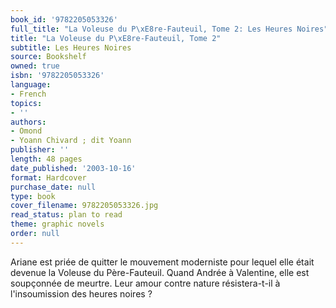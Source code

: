```yaml
---
book_id: '9782205053326'
full_title: "La Voleuse du P\xE8re-Fauteuil, Tome 2: Les Heures Noires"
title: "La Voleuse du P\xE8re-Fauteuil, Tome 2"
subtitle: Les Heures Noires
source: Bookshelf
owned: true
isbn: '9782205053326'
language:
- French
topics:
- ''
authors:
- Omond
- Yoann Chivard ; dit Yoann
publisher: ''
length: 48 pages
date_published: '2003-10-16'
format: Hardcover
purchase_date: null
type: book
cover_filename: 9782205053326.jpg
read_status: plan to read
theme: graphic novels
order: null
---
```

Ariane est priée de quitter le mouvement moderniste pour lequel elle était devenue la Voleuse du Père-Fauteuil. Quand Andrée à Valentine, elle est soupçonnée de meurtre. Leur amour contre nature résistera-t-il à l'insoumission des heures noires ?

